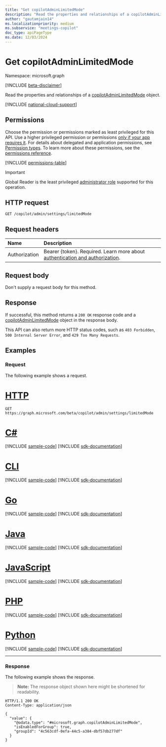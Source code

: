 ```yaml
---
title: "Get copilotAdminLimitedMode"
description: "Read the properties and relationships of a copilotAdminLimitedMode object."
author: "gautamjain14"
ms.localizationpriority: medium
ms.subservice: "meetings-copilot"
doc_type: apiPageType
ms.date: 12/03/2024
---
```


# Get copilotAdminLimitedMode

Namespace: microsoft.graph

[!INCLUDE [beta-disclaimer](../../includes/beta-disclaimer.md)]

Read the properties and relationships of a [copilotAdminLimitedMode](../resources/copilotadminlimitedmode.md) object.

[!INCLUDE [national-cloud-support](../../includes/global-only.md)]

## Permissions

Choose the permission or permissions marked as least privileged for this API. Use a higher privileged permission or permissions [only if your app requires it](/graph/permissions-overview#best-practices-for-using-microsoft-graph-permissions). For details about delegated and application permissions, see [Permission types](/graph/permissions-overview#permission-types). To learn more about these permissions, see the [permissions reference](/graph/permissions-reference).

<!-- {
  "blockType": "permissions",
  "name": "copilotadminlimitedmode-get-permissions"
}
-->

<!-- { "blockType": "permissions", "name": "copilotadminlimitedmode_get" } -->
[!INCLUDE [permissions-table](../includes/permissions/copilotadminlimitedmode-get-permissions.md)]

> [!IMPORTANT]
> Global Reader is the least privileged [administrator role](/entra/identity/role-based-access-control/permissions-reference?toc=%2Fgraph%2Ftoc.json) supported for this operation.

## HTTP request

<!-- {
  "blockType": "ignored"
}
-->
``` http
GET /copilot/admin/settings/limitedMode
```
## Request headers

|Name|Description|
|:---|:---|
|Authorization|Bearer {token}. Required. Learn more about [authentication and authorization](/graph/auth/auth-concepts).|

## Request body

Don't supply a request body for this method.

## Response

If successful, this method returns a `200 OK` response code and a [copilotAdminLimitedMode](../resources/copilotadminlimitedmode.md) object in the response body.

This API can also return more HTTP status codes, such as `403 Forbidden`, `500 Internal Server Error`, and `429 Too Many Requests`.

## Examples

### Request

The following example shows a request.
# [HTTP](#tab/http)
<!-- {
  "blockType": "request",
  "name": "get_copilotadminlimitedmode"
}
-->
``` http
GET https://graph.microsoft.com/beta/copilot/admin/settings/limitedMode
```

# [C#](#tab/csharp)
[!INCLUDE [sample-code](../includes/snippets/csharp/get-copilotadminlimitedmode-csharp-snippets.md)]
[!INCLUDE [sdk-documentation](../includes/snippets/snippets-sdk-documentation-link.md)]

# [CLI](#tab/cli)
[!INCLUDE [sample-code](../includes/snippets/cli/get-copilotadminlimitedmode-cli-snippets.md)]
[!INCLUDE [sdk-documentation](../includes/snippets/snippets-sdk-documentation-link.md)]

# [Go](#tab/go)
[!INCLUDE [sample-code](../includes/snippets/go/get-copilotadminlimitedmode-go-snippets.md)]
[!INCLUDE [sdk-documentation](../includes/snippets/snippets-sdk-documentation-link.md)]

# [Java](#tab/java)
[!INCLUDE [sample-code](../includes/snippets/java/get-copilotadminlimitedmode-java-snippets.md)]
[!INCLUDE [sdk-documentation](../includes/snippets/snippets-sdk-documentation-link.md)]

# [JavaScript](#tab/javascript)
[!INCLUDE [sample-code](../includes/snippets/javascript/get-copilotadminlimitedmode-javascript-snippets.md)]
[!INCLUDE [sdk-documentation](../includes/snippets/snippets-sdk-documentation-link.md)]

# [PHP](#tab/php)
[!INCLUDE [sample-code](../includes/snippets/php/get-copilotadminlimitedmode-php-snippets.md)]
[!INCLUDE [sdk-documentation](../includes/snippets/snippets-sdk-documentation-link.md)]

# [Python](#tab/python)
[!INCLUDE [sample-code](../includes/snippets/python/get-copilotadminlimitedmode-python-snippets.md)]
[!INCLUDE [sdk-documentation](../includes/snippets/snippets-sdk-documentation-link.md)]

---

### Response

The following example shows the response.
>**Note:** The response object shown here might be shortened for readability.
<!-- {
  "blockType": "response",
  "truncated": true,
  "@odata.type": "microsoft.graph.copilotAdminLimitedMode"
}
-->
``` http
HTTP/1.1 200 OK
Content-Type: application/json

{
  "value": {
    "@odata.type": "#microsoft.graph.copilotAdminLimitedMode",
    "isEnabledForGroup": true,
    "groupId": "4c563cdf-0efa-44c5-a384-dbf57db277df"
  }
}
```

